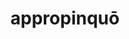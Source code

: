 ---
title: appropinquō
meaning: to approach
ch: 5
pos: verb
secondppstem: appropinq
infend: āre
infhyph: -āre
conjugation: first
---